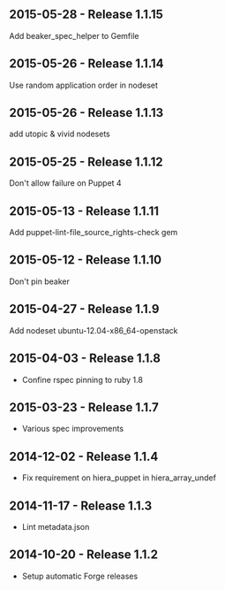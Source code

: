 ## 2015-05-28 - Release 1.1.15

Add beaker_spec_helper to Gemfile

## 2015-05-26 - Release 1.1.14

Use random application order in nodeset

## 2015-05-26 - Release 1.1.13

add utopic & vivid nodesets

## 2015-05-25 - Release 1.1.12

Don't allow failure on Puppet 4

## 2015-05-13 - Release 1.1.11

Add puppet-lint-file_source_rights-check gem

## 2015-05-12 - Release 1.1.10

Don't pin beaker

## 2015-04-27 - Release 1.1.9

Add nodeset ubuntu-12.04-x86_64-openstack

## 2015-04-03 - Release 1.1.8

- Confine rspec pinning to ruby 1.8

## 2015-03-23 - Release 1.1.7

- Various spec improvements

## 2014-12-02 - Release 1.1.4

- Fix requirement on hiera_puppet in hiera_array_undef

## 2014-11-17 - Release 1.1.3

- Lint metadata.json

## 2014-10-20 - Release 1.1.2

- Setup automatic Forge releases
